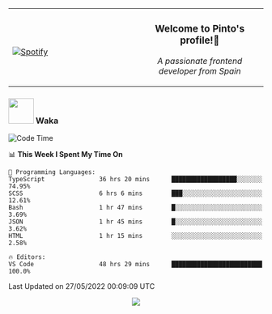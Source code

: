 <table width="100%" align="center"> 
  <tr>
  <td width="50%">
      
&nbsp; <br> [![Spotify](https://novatorem-zeta-rust.vercel.app/api/spotify)](https://open.spotify.com/user/novatorem-zeta-rust)

  </td>
  <td width="50%">
    <h3 align="center">Welcome to Pinto's profile!👋</h3>
    <p align="center"><em>A passionate frontend developer from Spain</em></p>
  </td>
  </table>

### <img src="https://media.giphy.com/media/VgCDAzcKvsR6OM0uWg/giphy.gif" width="50"> Waka

  <!--START_SECTION:waka-->
![Code Time](http://img.shields.io/badge/Code%20Time-444%20hrs%2037%20mins-blue)

📊 **This Week I Spent My Time On** 

```text
💬 Programming Languages: 
TypeScript               36 hrs 20 mins      ██████████████████░░░░░░░   74.95% 
SCSS                     6 hrs 6 mins        ███░░░░░░░░░░░░░░░░░░░░░░   12.61% 
Bash                     1 hr 47 mins        █░░░░░░░░░░░░░░░░░░░░░░░░   3.69% 
JSON                     1 hr 45 mins        █░░░░░░░░░░░░░░░░░░░░░░░░   3.62% 
HTML                     1 hr 15 mins        ░░░░░░░░░░░░░░░░░░░░░░░░░   2.58%

🔥 Editors: 
VS Code                  48 hrs 29 mins      █████████████████████████   100.0%

```


 Last Updated on 27/05/2022 00:09:09 UTC
<!--END_SECTION:waka-->

<div align="center">
<img src="https://github-readme-stats-gilt-tau.vercel.app/api/top-langs/?username=pinto-hub&layout=compact&theme=dracula" />
</div>
